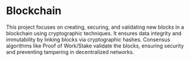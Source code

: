 # Blockchain
This project focuses on creating, securing, and validating new blocks in a blockchain using cryptographic techniques. It ensures data integrity and immutability by linking blocks via cryptographic hashes. Consensus algorithms like Proof of Work/Stake validate the blocks, ensuring security and preventing tampering in decentralized networks.

